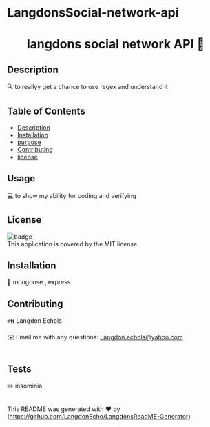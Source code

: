 # LangdonsSocial-network-api
<h1 align="center">langdons social network API 👋</h1>

## Description
🔍 to reallyy get a chance to use regex and understand it

## Table of Contents
- [Description](#description)
- [Installation](#installation)
- [purpose](#purpose)
- [Contributing](#contributing)
- [license](#license)

## Usage
💻 to show my ability for coding and verifying 

## License
![badge](https://img.shields.io/badge/license-MIT-brightgreen)
<br />
This application is covered by the MIT license. 

## Installation
💾 mongoose , express 

## Contributing
👪 Langdon Echols

✉️ Email me with any questions: Langdon.echols@yahoo.com<br /><br />

## Tests
✏️ insominia<br />
<br />


This README was generated with ❤️ by (https://github.com/LangdonEcho/LangdonsReadME-Generator)